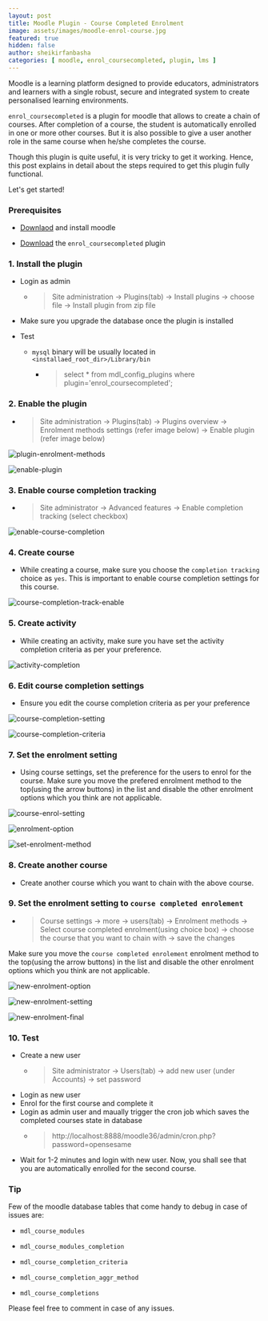 ```yaml
---
layout: post
title: Moodle Plugin - Course Completed Enrolment
image: assets/images/moodle-enrol-course.jpg
featured: true
hidden: false
author: sheikirfanbasha
categories: [ moodle, enrol_coursecompleted, plugin, lms ]
---
```


Moodle is a learning platform designed to provide educators, administrators and learners with a single robust, secure and integrated system to create personalised learning environments.

`enrol_coursecompleted` is a plugin for moodle that allows to create a chain of courses. After completion of a course, the student is automatically enrolled in one or more other courses. But it is also possible to give a user another role in the same course when he/she completes the course.

Though this plugin is quite useful, it is very tricky to get it working. Hence, this post explains in detail about the steps required to get this plugin fully functional.

Let's get started!

### Prerequisites

- [Downlaod](https://download.moodle.org/) and install moodle

- [Download](https://moodle.org/plugins/enrol_coursecompleted) the `enrol_coursecompleted` plugin

### 1. Install the plugin

- Login as admin

   - > Site administration -> Plugins(tab) -> Install plugins -> choose file -> Install plugin from zip file

- Make sure you upgrade the database once the plugin is installed

- Test

	- `mysql` binary will be usually located in `<installaed_root_dir>/Library/bin`

		- > select * from mdl_config_plugins where plugin='enrol_coursecompleted';
 	  

### 2. Enable the plugin
	
- > Site administration -> Plugins(tab) -> Plugins overview -> Enrolment methods settings (refer image below) -> Enable plugin (refer image below) 

![plugin-enrolment-methods]({{site.baseurl}}/assets/images/plugin-enrolment-methods.png)

![enable-plugin]({{site.baseurl}}/assets/images/enable-plugin.png)


### 3. Enable course completion tracking

- > Site administrator -> Advanced features -> Enable completion tracking (select checkbox)

![enable-course-completion]({{site.baseurl}}/assets/images/enable-course-completion.png)

### 4. Create course

- While creating a course, make sure you choose the `completion tracking` choice as `yes`. This is important to enable course completion settings for this course.

![course-completion-track-enable]({{site.baseurl}}/assets/images/course-completion-track-enable.png)

### 5. Create activity

- While creating an activity, make sure you have set the activity completion criteria as per your preference.

![activity-completion]({{site.baseurl}}/assets/images/activity-completion.png)


### 6. Edit course completion settings

- Ensure you edit the course completion criteria as per your preference

![course-completion-setting]({{site.baseurl}}/assets/images/course-completion-setting.png)

![course-completion-criteria]({{site.baseurl}}/assets/images/course-completion-criteria.png)

### 7. Set the enrolment setting

- Using course settings, set the preference for the users to enrol for the course. Make sure you move the prefered enrolment method to the top(using the arrow buttons) in the list and disable the other enrolment options which you think are not applicable.


![course-enrol-setting]({{site.baseurl}}/assets/images/course-enrol-setting.png)

![enrolment-option]({{site.baseurl}}/assets/images/enrolment-option.png)

![set-enrolment-method]({{site.baseurl}}/assets/images/set-enrolment-method.png)


### 8. Create another course

- Create another course which you want to chain with the above course.

### 9. Set the enrolment setting to `course completed enrolement`

- > Course settings -> more ->  users(tab) -> Enrolment methods -> Select course completed enrolment(using choice box) -> choose the course that you want to chain with -> save the changes

Make sure you move the `course completed enrolement` enrolment method to the top(using the arrow buttons) in the list and disable the other enrolment options which you think are not applicable.

![new-enrolment-option]({{site.baseurl}}/assets/images/new-enrolment-option.png)

![new-enrolment-setting]({{site.baseurl}}/assets/images/new-enrolment-setting.png)

![new-enrolment-final]({{site.baseurl}}/assets/images/new-enrolment-final.png)


### 10. Test

- Create a new user
	- > Site administrator -> Users(tab) -> add new user (under Accounts) -> set password
- Login as new user
- Enrol for the first course and complete it
- Login as admin user and maually trigger the cron job which saves the completed courses state in database
	- > http://localhost:8888/moodle36/admin/cron.php?password=opensesame
- Wait for 1-2 minutes and login with new user. Now, you shall see that you are automatically enrolled for the second course.

### Tip

Few of the moodle database tables that come handy to debug in case of issues are:

- `mdl_course_modules`  

- `mdl_course_modules_completion` 

- `mdl_course_completion_criteria`

- `mdl_course_completion_aggr_method`

- `mdl_course_completions`

Please feel free to comment in case of any issues.